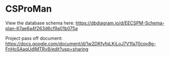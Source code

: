# CSProMan
View the database schema here: https://dbdiagram.io/d/EECSPM-Schema-plan-67ae6a4f263d6cf9a01b075a

Project pass off document: https://docs.google.com/document/d/1w2DKfyfqLKiLoJ7V1fa70cqy8g-FnHoSAaqUdlMTRv8/edit?usp=sharing
